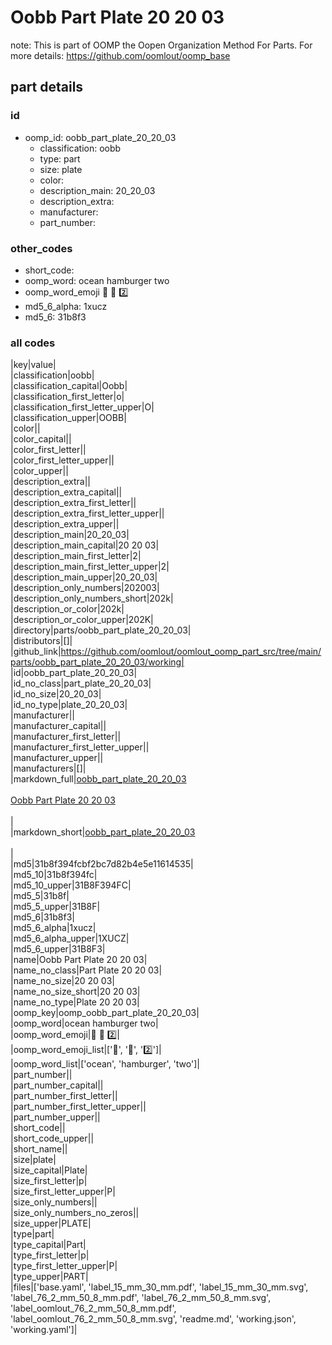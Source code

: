 # Oobb Part Plate 20 20 03  

note: This is part of OOMP the Oopen Organization Method For Parts. For more details: https://github.com/oomlout/oomp_base

##  part details





### id
* oomp_id: oobb_part_plate_20_20_03
  * classification: oobb
  * type: part
  * size: plate
  * color: 
  * description_main: 20_20_03
  * description_extra: 
  * manufacturer: 
  * part_number: 

### other_codes
* short_code: 
* oomp_word: ocean hamburger two
* oomp_word_emoji :ocean: :hamburger: :two:
* md5_6_alpha: 1xucz
* md5_6: 31b8f3

### all codes 
|key|value|  
|classification|oobb|  
|classification_capital|Oobb|  
|classification_first_letter|o|  
|classification_first_letter_upper|O|  
|classification_upper|OOBB|  
|color||  
|color_capital||  
|color_first_letter||  
|color_first_letter_upper||  
|color_upper||  
|description_extra||  
|description_extra_capital||  
|description_extra_first_letter||  
|description_extra_first_letter_upper||  
|description_extra_upper||  
|description_main|20_20_03|  
|description_main_capital|20 20 03|  
|description_main_first_letter|2|  
|description_main_first_letter_upper|2|  
|description_main_upper|20_20_03|  
|description_only_numbers|202003|  
|description_only_numbers_short|202k|  
|description_or_color|202k|  
|description_or_color_upper|202K|  
|directory|parts/oobb_part_plate_20_20_03|  
|distributors|[]|  
|github_link|https://github.com/oomlout/oomlout_oomp_part_src/tree/main/parts/oobb_part_plate_20_20_03/working|  
|id|oobb_part_plate_20_20_03|  
|id_no_class|part_plate_20_20_03|  
|id_no_size|20_20_03|  
|id_no_type|plate_20_20_03|  
|manufacturer||  
|manufacturer_capital||  
|manufacturer_first_letter||  
|manufacturer_first_letter_upper||  
|manufacturer_upper||  
|manufacturers|[]|  
|markdown_full|[oobb_part_plate_20_20_03](https://github.com/oomlout/oomlout_oomp_part_src/tree/main/parts/oobb_part_plate_20_20_03/working)<br>[](https://github.com/oomlout/oomlout_oomp_part_src/tree/main/parts/oobb_part_plate_20_20_03/working)<br>[Oobb Part Plate 20 20 03](https://github.com/oomlout/oomlout_oomp_part_src/tree/main/parts/oobb_part_plate_20_20_03/working)<br><br>|  
|markdown_short|[oobb_part_plate_20_20_03](https://github.com/oomlout/oomlout_oomp_part_src/tree/main/parts/oobb_part_plate_20_20_03/working)<br><br>|  
|md5|31b8f394fcbf2bc7d82b4e5e11614535|  
|md5_10|31b8f394fc|  
|md5_10_upper|31B8F394FC|  
|md5_5|31b8f|  
|md5_5_upper|31B8F|  
|md5_6|31b8f3|  
|md5_6_alpha|1xucz|  
|md5_6_alpha_upper|1XUCZ|  
|md5_6_upper|31B8F3|  
|name|Oobb Part Plate 20 20 03|  
|name_no_class|Part Plate 20 20 03|  
|name_no_size|20 20 03|  
|name_no_size_short|20 20 03|  
|name_no_type|Plate 20 20 03|  
|oomp_key|oomp_oobb_part_plate_20_20_03|  
|oomp_word|ocean hamburger two|  
|oomp_word_emoji|:ocean: :hamburger: :two:|  
|oomp_word_emoji_list|[':ocean:', ':hamburger:', ':two:']|  
|oomp_word_list|['ocean', 'hamburger', 'two']|  
|part_number||  
|part_number_capital||  
|part_number_first_letter||  
|part_number_first_letter_upper||  
|part_number_upper||  
|short_code||  
|short_code_upper||  
|short_name||  
|size|plate|  
|size_capital|Plate|  
|size_first_letter|p|  
|size_first_letter_upper|P|  
|size_only_numbers||  
|size_only_numbers_no_zeros||  
|size_upper|PLATE|  
|type|part|  
|type_capital|Part|  
|type_first_letter|p|  
|type_first_letter_upper|P|  
|type_upper|PART|  
|files|['base.yaml', 'label_15_mm_30_mm.pdf', 'label_15_mm_30_mm.svg', 'label_76_2_mm_50_8_mm.pdf', 'label_76_2_mm_50_8_mm.svg', 'label_oomlout_76_2_mm_50_8_mm.pdf', 'label_oomlout_76_2_mm_50_8_mm.svg', 'readme.md', 'working.json', 'working.yaml']|  
